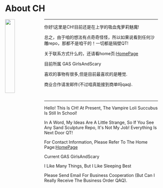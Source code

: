 # About CH

<img align='left' src='https://me.nekoc.cc/assets/images/Half-CH@1500.webp' width='25%' ></img>

***

你好!这里是CH!目前还是在上学的吸血鬼萝莉魅魔!

总之，由于咱的想法有点奇奇怪怪，所以如果说看到任何沙雕repo，那都不是咱干的！一切都是隔壁QT!

关于联系方式什么的，还请看home页:<a href="https://me.nekoc.cc">HomePage</a>

目前所属 GAS GirlsAndScary

喜欢的事物有很多,但是目前最喜欢的是睡觉.

商业合作请发邮件(不过咱真能接到商单吗qaq).

<br>

***

Hello! This Is CH! At Present, The Vampire Loli Succubus Is Still In School!

In A Word, My Ideas Are A Little Strange, So If You See Any Sand Sculpture Repo, It's Not My Job! Everything Is Next Door QT!

For Contact Information, Please Refer To The Home Page:<a href="https://me.nekoc.cc">HomePage</a>

Current GAS GirlsAndScary

I Like Many Things, But I Like Sleeping Best

Please Send Email For Business Cooperation (But Can I Really Receive The Business Order QAQ).
